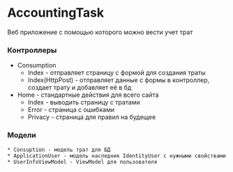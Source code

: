 # AccountingTask

Веб приложение с помощью которого можно вести учет трат

### Контроллеры
* Consumption
    * Index - отправляет страницу с формой для создания траты
    * Index(HttpPost) - отправляет данные с формы в контроллер, создает трату и добавляет её в бд
* Home - стандартные действия для всего сайта
    * Index - выводить страницу с тратами
    * Error - страница с ошибками
    * Privacy - страница для правил на будещее

### Модели
    * Consuption - модель трат для БД
    * ApplicationUser - модель наследник IdentityUser с нужными свойствами
    * UserInfoViewModel - ViewModel для пользователя
